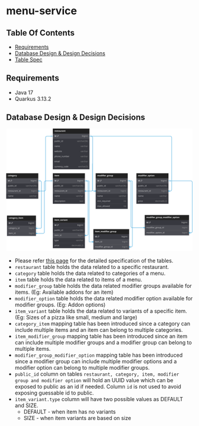# menu-service

## Table Of Contents
  * [Requirements](#requirements)
  * [Database Design & Design Decisions](#database-design---design-decisions)
  * [Table Spec](misc/database-table-spec.md)

## Requirements 
- Java 17
- Quarkus 3.13.2

## Database Design & Design Decisions

![Alt text](./misc/db-design/eat-club-coding-assignment-db-design.svg)
- Please refer [this page](misc/database-table-spec.md) for the detailed specification of the tables.  
- `restaurant` table holds the data related to a specific restaurant.
- `category` table holds the data related to categories of a menu.
- `item` table holds the data related to items of a menu.
- `modifier_group` table holds the data related modifier groups available for items. (Eg: Available addons for an item)
- `modifier_option` table holds the data related modifier option available for modifier groups. (Eg: Addon options)
- `item_variant` table holds the data related to variants of a specific item. (Eg: Sizes of a pizza like small, medium and large)
- `category_item` mapping table has been introduced since a category can include multiple items and an item can belong to multiple categories.
- `item_modifier_group` mapping table has been introduced since an item can include multiple modifier groups and a modifier group can belong to multiple items.
- `modifier_group_modifier_option` mapping table has been introduced since a modifier group can include multiple modifier options and a modifier option can belong to multiple modifier groups.
- `public_id` column on tables `restaurant, category, item, modifier group and modifier option` will hold an UUID value which can be exposed to public as an id if needed. Column `id` is not used to avoid exposing guessable id to public.
- `item_variant.type` column will have two possible values as DEFAULT and SIZE.
  - DEFAULT - when item has no variants
  - SIZE - when item variants are based on size

